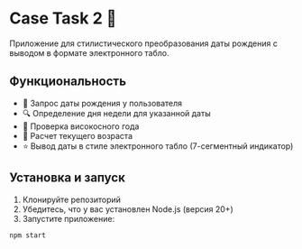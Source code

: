 # Case Task 2 🎂

Приложение для стилистического преобразования даты рождения с выводом в формате электронного табло.

## Функциональность

- 📅 Запрос даты рождения у пользователя
- 🔍 Определение дня недели для указанной даты
- 📆 Проверка високосного года
- 🎂 Расчет текущего возраста
- ⭐ Вывод даты в стиле электронного табло (7-сегментный индикатор)

## Установка и запуск

1. Клонируйте репозиторий
2. Убедитесь, что у вас установлен Node.js (версия 20+)
3. Запустите приложение:

```bash
npm start
